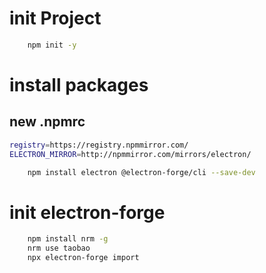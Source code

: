 # init Project

```bash
    npm init -y
```

# install packages

## new .npmrc

```bash
registry=https://registry.npmmirror.com/
ELECTRON_MIRROR=http://npmmirror.com/mirrors/electron/
```

```bash
    npm install electron @electron-forge/cli --save-dev
```

# init electron-forge

```bash
    npm install nrm -g
    nrm use taobao
    npx electron-forge import
```
